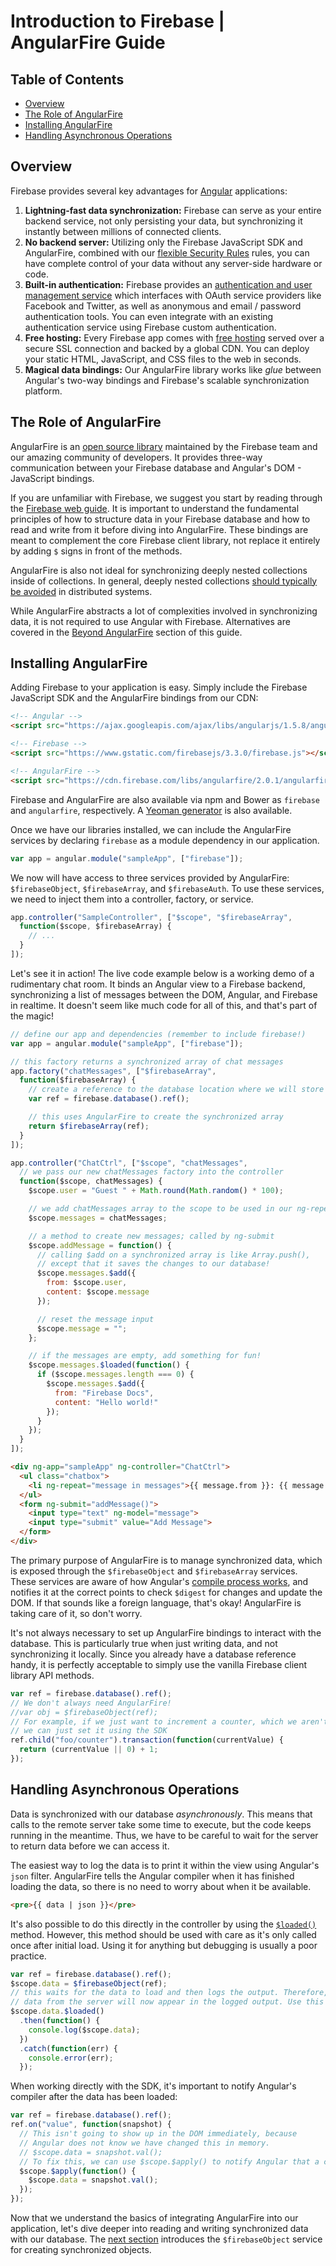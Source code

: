 # Introduction to Firebase | AngularFire Guide

## Table of Contents

* [Overview](#overview)
* [The Role of AngularFire](#the-role-of-angularfire)
* [Installing AngularFire](#installing-angularfire)
* [Handling Asynchronous Operations](#handling-asynchronous-operations)


## Overview

Firebase provides several key advantages for [Angular](https://angular.io/) applications:

1. **Lightning-fast data synchronization:** Firebase can serve as your entire backend service, not
   only persisting your data, but synchronizing it instantly between millions of connected clients.
2. **No backend server:** Utilizing only the Firebase JavaScript SDK and AngularFire, combined with
   our [flexible Security Rules](https://firebase.google.com/docs/database/security/) rules, you can
   have complete control of your data without any server-side hardware or code.
3. **Built-in authentication:** Firebase provides an [authentication and user management
   service](https://firebase.google.com/docs/auth/) which interfaces with OAuth service
   providers like Facebook and Twitter, as well as anonymous and email / password authentication
   tools. You can even integrate with an existing authentication service using Firebase custom
   authentication.
4. **Free hosting:** Every Firebase app comes with [free hosting](https://firebase.google.com/docs/hosting/)
   served over a secure SSL connection and backed by a global CDN. You can deploy your static HTML,
   JavaScript, and CSS files to the web in seconds.
5. **Magical data bindings:** Our AngularFire library works like *glue* between Angular's two-way
   bindings and Firebase's scalable synchronization platform.


## The Role of AngularFire

AngularFire is an [open source library](https://github.com/firebase/angularfire) maintained by the
Firebase team and our amazing community of developers. It provides three-way communication between
your Firebase database and Angular's DOM - JavaScript bindings.

If you are unfamiliar with Firebase, we suggest you start by reading through the [Firebase web
guide](https://firebase.google.com/docs/database/web/start). It is important to understand the
fundamental principles of how to structure data in your Firebase database and how to read and write
from it before diving into AngularFire. These bindings are meant to complement the core Firebase
client library, not replace it entirely by adding `$` signs in front of the methods.

AngularFire is also not ideal for synchronizing deeply nested collections inside of collections. In
general, deeply nested collections [should typically be avoided](https://firebase.google.com/docs/database/web/structure-data)
in distributed systems.

While AngularFire abstracts a lot of complexities involved in synchronizing data, it is not required
to use Angular with Firebase. Alternatives are covered in the [Beyond AngularFire](./beyond-angularfire.md)
section of this guide.


## Installing AngularFire

Adding Firebase to your application is easy. Simply include the Firebase JavaScript SDK and the
AngularFire bindings from our CDN:

```html
<!-- Angular -->
<script src="https://ajax.googleapis.com/ajax/libs/angularjs/1.5.8/angular.min.js"></script>

<!-- Firebase -->
<script src="https://www.gstatic.com/firebasejs/3.3.0/firebase.js"></script>

<!-- AngularFire -->
<script src="https://cdn.firebase.com/libs/angularfire/2.0.1/angularfire.min.js"></script>
```

Firebase and AngularFire are also available via npm and Bower as `firebase` and `angularfire`,
respectively. A [Yeoman generator](https://github.com/firebase/generator-angularfire) is also
available.

Once we have our libraries installed, we can include the AngularFire services by declaring
`firebase` as a module dependency in our application.

```js
var app = angular.module("sampleApp", ["firebase"]);
```

We now will have access to three services provided by AngularFire: `$firebaseObject`,
`$firebaseArray`, and `$firebaseAuth`. To use these services, we need to inject them into a
controller, factory, or service.

```js
app.controller("SampleController", ["$scope", "$firebaseArray",
  function($scope, $firebaseArray) {
    // ...
  }
]);
```

Let's see it in action! The live code example below is a working demo of a rudimentary chat room.
It binds an Angular view to a Firebase backend, synchronizing a list of messages between the DOM,
Angular, and Firebase in realtime. It doesn't seem like much code for all of this, and that's part
of the magic!

```js
// define our app and dependencies (remember to include firebase!)
var app = angular.module("sampleApp", ["firebase"]);

// this factory returns a synchronized array of chat messages
app.factory("chatMessages", ["$firebaseArray",
  function($firebaseArray) {
    // create a reference to the database location where we will store our data
    var ref = firebase.database().ref();

    // this uses AngularFire to create the synchronized array
    return $firebaseArray(ref);
  }
]);

app.controller("ChatCtrl", ["$scope", "chatMessages",
  // we pass our new chatMessages factory into the controller
  function($scope, chatMessages) {
    $scope.user = "Guest " + Math.round(Math.random() * 100);

    // we add chatMessages array to the scope to be used in our ng-repeat
    $scope.messages = chatMessages;

    // a method to create new messages; called by ng-submit
    $scope.addMessage = function() {
      // calling $add on a synchronized array is like Array.push(),
      // except that it saves the changes to our database!
      $scope.messages.$add({
        from: $scope.user,
        content: $scope.message
      });

      // reset the message input
      $scope.message = "";
    };

    // if the messages are empty, add something for fun!
    $scope.messages.$loaded(function() {
      if ($scope.messages.length === 0) {
        $scope.messages.$add({
          from: "Firebase Docs",
          content: "Hello world!"
        });
      }
    });
  }
]);
```

```html
<div ng-app="sampleApp" ng-controller="ChatCtrl">
  <ul class="chatbox">
    <li ng-repeat="message in messages">{{ message.from }}: {{ message.content }}</li>
  </ul>
  <form ng-submit="addMessage()">
    <input type="text" ng-model="message">
    <input type="submit" value="Add Message">
  </form>
</div>
```

The primary purpose of AngularFire is to manage synchronized data, which is exposed through the
`$firebaseObject` and `$firebaseArray` services. These services are aware of how Angular's
[compile process works](https://docs.angularjs.org/guide/compiler), and notifies it at the correct
points to check `$digest` for changes and update the DOM. If that sounds like a foreign language,
that's okay! AngularFire is taking care of it, so don't worry.

It's not always necessary to set up AngularFire bindings to interact with the database. This is
particularly true when just writing data, and not synchronizing it locally. Since you already have
a database reference handy, it is perfectly acceptable to simply use the vanilla Firebase client
library API methods.

```js
var ref = firebase.database().ref();
// We don't always need AngularFire!
//var obj = $firebaseObject(ref);
// For example, if we just want to increment a counter, which we aren't displaying locally,
// we can just set it using the SDK
ref.child("foo/counter").transaction(function(currentValue) {
  return (currentValue || 0) + 1;
});
```


## Handling Asynchronous Operations

Data is synchronized with our database *asynchronously*. This means that calls to the remote server
take some time to execute, but the code keeps running in the meantime. Thus, we have to be careful
to wait for the server to return data before we can access it.

The easiest way to log the data is to print it within the view using Angular's `json` filter.
AngularFire tells the Angular compiler when it has finished loading the data, so there is no need to
worry about when it be available.

```html
<pre>{{ data | json }}</pre>
```

It's also possible to do this directly in the controller by using the
[`$loaded()`](/docs/reference.md#loaded) method.
However, this method should be used with care as it's only called once after initial load. Using it
for anything but debugging is usually a poor practice.

```js
var ref = firebase.database().ref();
$scope.data = $firebaseObject(ref);
// this waits for the data to load and then logs the output. Therefore,
// data from the server will now appear in the logged output. Use this with care!
$scope.data.$loaded()
  .then(function() {
    console.log($scope.data);
  })
  .catch(function(err) {
    console.error(err);
  });
```

When working directly with the SDK, it's important to notify Angular's compiler after the data has
been loaded:

```js
var ref = firebase.database().ref();
ref.on("value", function(snapshot) {
  // This isn't going to show up in the DOM immediately, because
  // Angular does not know we have changed this in memory.
  // $scope.data = snapshot.val();
  // To fix this, we can use $scope.$apply() to notify Angular that a change occurred.
  $scope.$apply(function() {
    $scope.data = snapshot.val();
  });
});
```

Now that we understand the basics of integrating AngularFire into our application, let's dive deeper
into reading and writing synchronized data with our database. The
[next section](synchronized-objects.md) introduces the `$firebaseObject` service for creating
synchronized objects.
